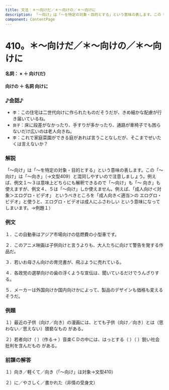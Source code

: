 ```yaml
---
title: 文法：＊～向けだ／＊～向けの／＊～向けに
description: 「～向け」は「～を特定の対象・目的とする」という意味の表します。この「～向け」は「～向き」（→文型409）と混同しやすいので注意しましょう。例えば、例文１～３は意味上どちらにも解釈できるので「～向け」も「～ 向き」も使えますが、例文４、５は「～向け」しか使えません。例えば、「成人向け＜対象＞エログロ・ビデオ」 というべきところを「成人向き＜適当＞の エログロ・ビデオ」と使うと、エログロ・ビデオは成人にふさわしい という意味になってしまいます。→例題１）
component: ContentPage
---
```



# 410。＊～向けだ／＊～向けの／＊～向けに
#### 名詞： × ＋ 向け(だ)
#### 向けの ＋ 名詞 向けに
### ♪会話♪
- `李`：この住宅は二世代向けに作られたものだそうだが、きめ細かな配慮が行き届いているね。
- `良子`：床に段差がなかったり、手すりが多かったり、通路が車椅子でも困らないだけ広いのは老人向きね。
- `李`：これで家庭菜園ができる庭があれば言うことなしだが、そこまでぜいたくは言えないか？
### 解説
「～向け」は「～を特定の対象・目的とする」という意味の表します。この「～向け」は「～向き」（→文型409）と混同しやすいので注意しましょう。例えば、例文１～３は意味上どちらにも解釈できるので「～向け」も「～ 向き」も使えますが、例文４、５は「～向け」しか使えません。例えば、「成人向け＜対象＞エログロ・ビデオ」 というべきところを「成人向き＜適当＞の エログロ・ビデオ」と使うと、エログロ・ビデオは成人にふさわしい という意味になってしまいます。→例題１）
### 例文
１．この自動車はアジア市場向けの低燃費の小型車です。

２．このアニメ映画は子供向けと言うよりも、大人たちに向けて警告を発する作品だ。

３．若いお母さん向けの育児書が、飛ぶように売れている。

４．各政党の選挙向けの歯の浮くような宣伝は、聞いているだけでうんざりする。

５．メーカーは外国向けか国内向けかによって、製品のデザインも価格も変えるそうだ。
### 例題
１）最近の子供（向け／向き）の漫画には、とても子供（向け／向き）とは（思わない／思えない）猥褻なもの がある。

２）若者向け（ ）（作る→ ）音楽ＣＤの中には、はっとする（ ）（ ）鋭い社会批判を含んだもの がある。
### 前課の解答
１）向き／軽くて／向き（「～向け」は対象→文型410）

２）に／やさしく／書かれた（非情の受身文）
